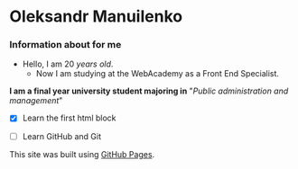 # Oleksandr Manuilenko
### Information about for me
- Hello, I am 20 _years old_.
  - Now I am studying at the WebAcademy as a Front End Specialist.


**I am a final year university student majoring in** "_Public administration and management_"


- [x] Learn the first html block
- [ ] Learn GitHub and Git



This site was built using [GitHub Pages](https://pages.github.com/).


